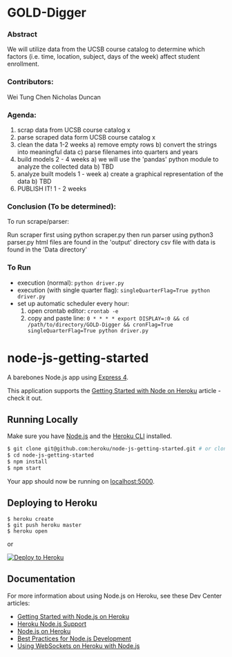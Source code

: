 # GOLD-Digger
### Abstract
We will utilize data from the UCSB course catalog to determine which factors (i.e. time, location, subject, days of the week) affect student enrollment.

### Contributors:
Wei Tung Chen
Nicholas Duncan

### Agenda:
1) scrap data from UCSB course catalog x
2) parse scraped data form UCSB course catalog x
3) clean the data 1-2 weeks
  a) remove empty rows
  b) convert the strings into meaningful data
  c) parse filenames into quarters and years
4) build models 2 - 4 weeks
  a) we will use the 'pandas' python module to analyze the collected data
  b) TBD
5) analyze built models 1 - week
  a) create a graphical representation of the data
  b) TBD
6) PUBLISH IT! 1 - 2 weeks

### Conclusion (To be determined):

To run scrape/parser:

Run scraper first using python scraper.py then run parser using python3 parser.py
html files are found in the 'output' directory
csv file with data is found in the 'Data directory'


### To Run
- execution (normal): `python driver.py`
- execution (with single quarter flag): `singleQuarterFlag=True python driver.py`
- set up automatic scheduler every hour:
  1) open crontab editor: `crontab -e`
  2) copy and paste line: `0 * * * * export DISPLAY=:0 && cd /path/to/directory/GOLD-Digger && cronFlag=True singleQuarterFlag=True python driver.py`





# node-js-getting-started

A barebones Node.js app using [Express 4](http://expressjs.com/).

This application supports the [Getting Started with Node on Heroku](https://devcenter.heroku.com/articles/getting-started-with-nodejs) article - check it out.

## Running Locally

Make sure you have [Node.js](http://nodejs.org/) and the [Heroku CLI](https://cli.heroku.com/) installed.

```sh
$ git clone git@github.com:heroku/node-js-getting-started.git # or clone your own fork
$ cd node-js-getting-started
$ npm install
$ npm start
```

Your app should now be running on [localhost:5000](http://localhost:5000/).

## Deploying to Heroku

```
$ heroku create
$ git push heroku master
$ heroku open
```
or

[![Deploy to Heroku](https://www.herokucdn.com/deploy/button.png)](https://heroku.com/deploy)

## Documentation

For more information about using Node.js on Heroku, see these Dev Center articles:

- [Getting Started with Node.js on Heroku](https://devcenter.heroku.com/articles/getting-started-with-nodejs)
- [Heroku Node.js Support](https://devcenter.heroku.com/articles/nodejs-support)
- [Node.js on Heroku](https://devcenter.heroku.com/categories/nodejs)
- [Best Practices for Node.js Development](https://devcenter.heroku.com/articles/node-best-practices)
- [Using WebSockets on Heroku with Node.js](https://devcenter.heroku.com/articles/node-websockets)
